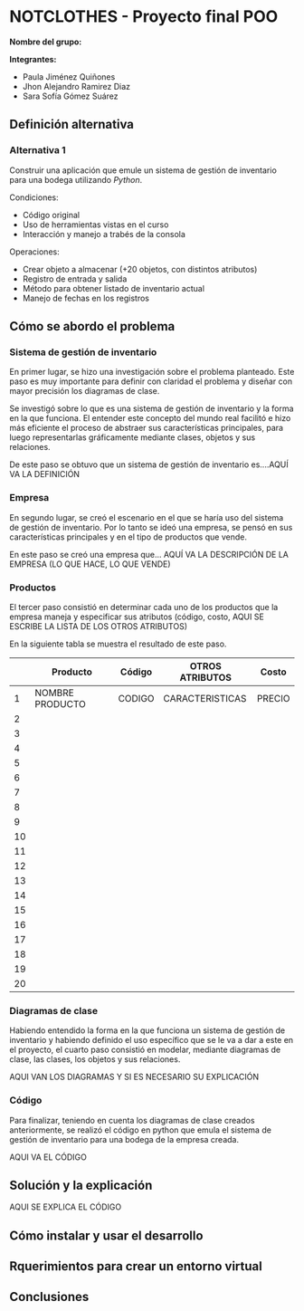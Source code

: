 # NOTCLOTHES - Proyecto final POO
**Nombre del grupo:**

**Integrantes:**
* Paula Jiménez Quiñones
* Jhon Alejandro Ramirez Diaz
* Sara Sofía Gómez Suárez

## Definición alternativa
### Alternativa 1
Construir una aplicación que emule un sistema de gestión de inventario para una bodega utilizando _Python_.

Condiciones:
+ Código original
+ Uso de herramientas vistas en el curso
+ Interacción y manejo a trabés de la consola
  
Operaciones:
+ Crear objeto a almacenar (+20 objetos, con distintos atributos)
+ Registro de entrada y salida
+ Método para obtener listado de inventario actual
+ Manejo de fechas en los registros
## Cómo se abordo el problema
### Sistema de gestión de inventario
En primer lugar, se hizo una investigación sobre el problema planteado. Este paso es muy importante para definir con claridad el problema y diseñar con mayor precisión los diagramas de clase.

Se investigó sobre lo que es una sistema de gestión de inventario y la forma en la que funciona. El entender este concepto del mundo real facilitó e hizo más eficiente el proceso de abstraer sus características principales, para luego representarlas gráficamente mediante clases, objetos y sus relaciones.

De este paso se obtuvo que un sistema de gestión de inventario es....AQUÍ VA LA DEFINICIÓN
### Empresa
En segundo lugar, se creó el escenario en el que se haría uso del sistema de gestión de inventario. Por lo tanto se ideó una empresa, se pensó en sus características principales y en el tipo de productos que vende.

En este paso se creó una empresa que... AQUÍ VA LA DESCRIPCIÓN DE LA EMPRESA (LO QUE HACE, LO QUE VENDE)

### Productos
El tercer paso consistió en determinar cada uno de los productos que la empresa maneja y especificar sus atributos (código, costo, AQUI SE ESCRIBE LA LISTA DE LOS OTROS ATRIBUTOS)

En la siguiente tabla se muestra el resultado de este paso.

||Producto|Código|OTROS ATRIBUTOS|Costo|
|---|-----------------|------|-------------------------|--------|
|1|NOMBRE PRODUCTO|CODIGO|CARACTERISTICAS|PRECIO|
|2|||||
|3|||||
|4|||||
|5|||||
|6|||||
|7|||||
|8|||||
|9|||||
|10|||||
|11|||||
|12|||||
|13|||||
|14|||||
|15|||||
|16|||||
|17|||||
|18|||||
|19|||||
|20|||||

### Diagramas de clase
Habiendo entendido la forma en la que funciona un sistema de gestión de inventario y habiendo definido el uso específico que se le va a dar a este en el proyecto, el cuarto paso consistió en modelar, mediante diagramas de clase, las clases, los objetos y sus relaciones.

AQUI VAN LOS DIAGRAMAS Y SI ES NECESARIO SU EXPLICACIÓN
### Código
Para finalizar, teniendo en cuenta los diagramas de clase creados anteriormente, se realizó el código en python que emula el sistema de gestión de inventario para una bodega de la empresa creada.

AQUI VA EL CÓDIGO
## Solución y la explicación
AQUI SE EXPLICA EL CÓDIGO
## Cómo instalar y usar el desarrollo
## Rquerimientos para crear un entorno virtual
## Conclusiones
